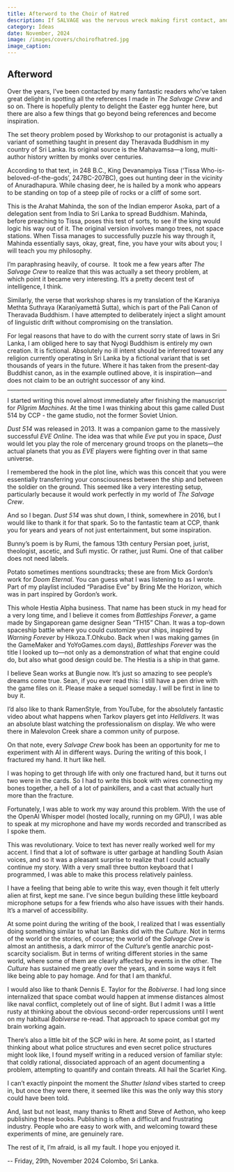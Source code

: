 ```yaml
---
title: Afterword to the Choir of Hatred
description: If SALVAGE was the nervous wreck making first contact, and PILGRIM was the long, slow slippage into the void, then this one is about hatred. About killing, mostly for money. About angry metal. About being unsure, unable, unkind, and unhinged
category: Ideas
date: November, 2024
image: /images/covers/choirofhatred.jpg
image_caption:
---
```

## Afterword

Over the years, I’ve been contacted by many fantastic readers who’ve taken great delight in spotting all the references I made in _The Salvage Crew_ and so on. There is hopefully plenty to delight the Easter egg hunter here, but there are also a few things that go beyond being references and become inspiration.

The set theory problem posed by Workshop to our protagonist is actually a variant of something taught in present day Theravada Buddhism in my country of Sri Lanka. Its original source is the Mahavamsa—a long, multi-author history written by monks over centuries. 

According to that text, in 248 B.C., King Devanampiya Tissa (‘Tissa Who-is-beloved-of-the-gods’, 247BC-207BC), goes out hunting deer in the vicinity of Anuradhapura. While chasing deer, he is hailed by a monk who appears to be standing on top of a steep pile of rocks or a cliff of some sort.

This is the Arahat Mahinda, the son of the Indian emperor Asoka, part of a delegation sent from India to Sri Lanka to spread Buddhism. Mahinda, before preaching to Tissa, poses this test of sorts, to see if the king would logic his way out of it. The original version involves mango trees, not space stations. When Tissa manages to successfully puzzle his way through it, Mahinda essentially says, okay, great, fine, you have your wits about you; I will teach you my philosophy.

I’m paraphrasing heavily, of course.  It took me a few years after _The Salvage Crew_ to realize that this was actually a set theory problem, at which point it became very interesting. It’s a pretty decent test of intelligence, I think.

Similarly, the verse that workshop shares is my translation of the Karaniya Methta Suthraya (Karaṇīyamettā Sutta), which is part of the Pali Canon of Theravada Buddhism. I have attempted to deliberately inject a slight amount of linguistic drift without compromising on the translation.  

For legal reasons that have to do with the current sorry state of laws in Sri Lanka, I am obliged here to say that Nyogi Buddhism is entirely my own creation. It is fictional. Absolutely no ill intent should be inferred toward any religion currently operating in Sri Lanka by a fictional variant that is set thousands of years in the future. Where it has taken from the present-day Buddhist canon, as in the example outlined above, it is inspiration—and does not claim to be an outright successor of any kind.

***

I started writing this novel almost immediately after finishing the manuscript for _Pilgrim Machines_. At the time I was thinking about this game called Dust 514 by CCP - the game studio, not the former Soviet Union.

_Dust 514_ was released in 2013. It was a companion game to the massively successful _EVE Online_. The idea was that while _Eve_ put you in space, _Dust_ would let you play the role of mercenary ground troops on the planets—the actual planets that you as _EVE_ players were fighting over in that same universe.

I remembered the hook in the plot line, which was this conceit that you were essentially transferring your consciousness between the ship and between the soldier on the ground. This seemed like a very interesting setup, particularly because it would work perfectly in my world of _The Salvage Crew_.

And so I began. _Dust 514_ was shut down, I think, somewhere in 2016, but I would like to thank it for that spark. So to the fantastic team at CCP, thank you for years and years of not just entertainment, but some inspiration.

Bunny’s poem is by Rumi, the famous 13th century Persian poet, jurist, theologist, ascetic, and Sufi mystic. Or rather, just Rumi. One of that caliber does not need labels.

Potato sometimes mentions soundtracks; these are from Mick Gordon’s work for _Doom Eternal_. You can guess what I was listening to as I wrote. Part of my playlist included “Paradise Eve” by Bring Me the Horizon, which was in part inspired by Gordon’s work. 

This whole Hestia Alpha business. That name has been stuck in my head for a very long time, and I believe it comes from _Battleships Forever_, a game made by Singaporean game designer Sean “TH15” Chan. It was a top-down spaceship battle where you could customize your ships, inspired by _Warning Forever_ by Hikoza.T.Ohkubo. Back when I was making games (in the GameMaker and YoYoGames.com days), _Battleships Forever_ was the title I looked up to—not only as a demonstration of what that engine could do, but also what good design could be. The Hestia is a ship in that game.

I believe Sean works at Bungie now. It’s just so amazing to see people’s dreams come true. Sean, if you ever read this: I still have a pen drive with the game files on it. Please make a sequel someday. I will be first in line to buy it.

I’d also like to thank RamenStyle, from YouTube, for the absolutely fantastic video about what happens when Tarkov players get into _Helldivers_. It was an absolute blast watching the professionalism on display. We who were there in Malevolon Creek share a common unity of purpose. 

On that note, every _Salvage Crew_ book has been an opportunity for me to experiment with AI in different ways. During the writing of this book, I fractured my hand. It hurt like hell.

I was hoping to get through life with only one fractured hand, but it turns out two were in the cards. So I had to write this book with wires connecting my bones together, a hell of a lot of painkillers, and a cast that actually hurt more than the fracture.

Fortunately, I was able to work my way around this problem. With the use of the OpenAI Whisper model (hosted locally, running on my GPU), I was able to speak at my microphone and have my words recorded and transcribed as I spoke them.

This was revolutionary. Voice to text has never really worked well for my accent. I find that a lot of software is utter garbage at handling South Asian voices, and so it was a pleasant surprise to realize that I could actually continue my story. With a very small three button keyboard that I programmed, I was able to make this process relatively painless.

I have a feeling that being able to write this way, even though it felt utterly alien at first, kept me sane. I’ve since begun building these little keyboard microphone setups for a few friends who also have issues with their hands. It’s a marvel of accessibility.

At some point during the writing of the book, I realized that I was essentially doing something similar to what Ian Banks did with the _Culture_. Not in terms of the world or the stories, of course; the world of the _Salvage Crew_ is almost an antithesis, a dark mirror of the _Culture_’s gentle anarchic post-scarcity socialism. But in terms of writing different stories in the same world, where some of them are clearly affected by events in the other. The _Culture_ has sustained me greatly over the years, and in some ways it felt like being able to pay homage. And for that I am thankful.

I would also like to thank Dennis E. Taylor for the _Bobiverse_. I had long since internalized that space combat would happen at immense distances almost like naval conflict, completely out of line of sight. But I admit I was a little rusty at thinking about the obvious second-order repercussions until I went on my habitual _Bobiverse_ re-read. That approach to space combat got my brain working again.

There’s also a little bit of the SCP wiki in here. At some point, as I started thinking about what police structures and even secret police structures might look like, I found myself writing in a reduced version of familiar style: that coldly rational, dissociated approach of an agent documenting a problem, attempting to quantify and contain threats. All hail the Scarlet King.

I can’t exactly pinpoint the moment the _Shutter Island_ vibes started to creep in, but once they were there, it seemed like this was the only way this story could have been told.

And, last but not least, many thanks to Rhett and Steve of Aethon, who keep publishing these books. Publishing is often a difficult and frustrating industry. People who are easy to work with, and welcoming toward these experiments of mine, are genuinely rare.

The rest of it, I’m afraid, is all my fault. I hope you enjoyed it.

-- Friday, 29th, November 2024
Colombo, Sri Lanka.